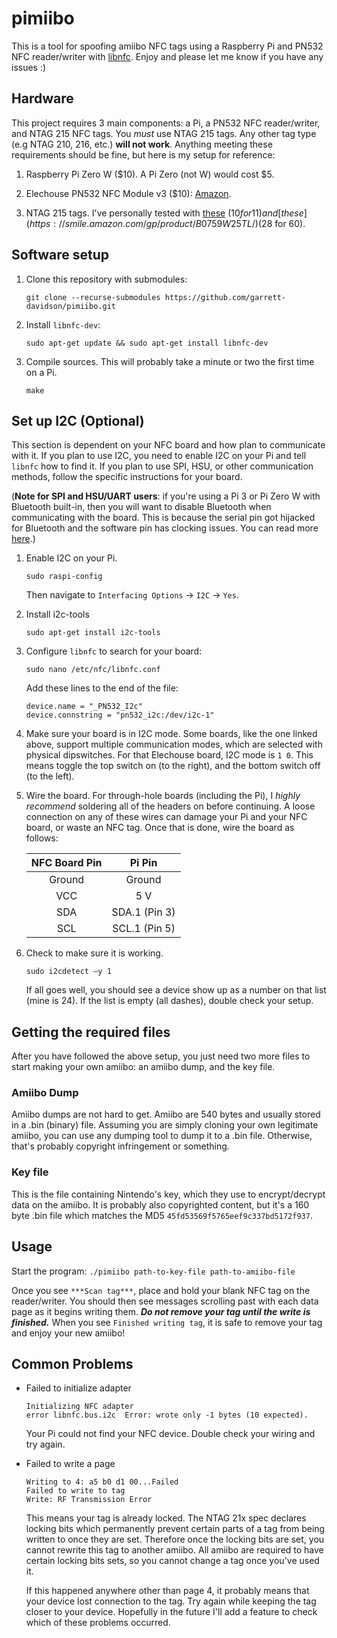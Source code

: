 # pimiibo

This is a tool for spoofing amiibo NFC tags using a Raspberry Pi and PN532 NFC reader/writer with [libnfc](http://nfc-tools.org/index.php/Libnfc). Enjoy and please let me know if you have any issues :)

## Hardware
This project requires 3 main components: a Pi, a PN532 NFC reader/writer, and NTAG 215 NFC tags. You *must* use NTAG 215 tags. Any other tag type (e.g NTAG 210, 216, etc.) **will not work**. Anything meeting these requirements should be fine, but here is my setup for reference:

1. Raspberry Pi Zero W ($10). A Pi Zero (not W) would cost $5.

2. Elechouse PN532 NFC Module v3 ($10): [Amazon](https://smile.amazon.com/gp/product/B01NBSW0NU/).

3. NTAG 215 tags. I've personally tested with [these](https://smile.amazon.com/gp/product/B078WMQPCZ/) ($10 for 11) and [these](https://smile.amazon.com/gp/product/B0759W25TL/) ($28 for 60).

## Software setup

1. Clone this repository with submodules:

    `git clone --recurse-submodules https://github.com/garrett-davidson/pimiibo.git`

2. Install `libnfc-dev`:

    `sudo apt-get update && sudo apt-get install libnfc-dev`

3. Compile sources. This will probably take a minute or two the first time on a Pi.

    `make`


## Set up I2C (Optional)
This section is dependent on your NFC board and how plan to communicate with it. If you plan to use I2C, you need to enable I2C on your Pi and tell `libnfc` how to find it. If you plan to use SPI, HSU, or other communication methods, follow the specific instructions for your board.


(**Note for SPI and HSU/UART users**: if you're using a Pi 3 or Pi Zero W with Bluetooth built-in, then you will want to disable Bluetooth when communicating with the board. This is because the serial pin got hijacked for Bluetooth and the software pin has clocking issues. You can read more [here](https://spellfoundry.com/2016/05/29/configuring-gpio-serial-port-raspbian-jessie-including-pi-3/).)

1. Enable I2C on your Pi.

    `sudo raspi-config`

    Then navigate to `Interfacing Options` -> `I2C` -> `Yes`.

2. Install i2c-tools

    `sudo apt-get install i2c-tools`

3. Configure `libnfc` to search for your board:

    `sudo nano /etc/nfc/libnfc.conf`

    Add these lines to the end of the file:

    ```
    device.name = "_PN532_I2c"
    device.connstring = "pn532_i2c:/dev/i2c-1"
    ```

4. Make sure your board is in I2C mode. Some boards, like the one linked above, support multiple communication modes, which are selected with physical dipswitches. For that Elechouse board, I2C mode is `1 0`. This means toggle the top switch on (to the right), and the bottom switch off (to the left).

5. Wire the board. For through-hole boards (including the Pi), I *highly recommend* soldering all of the headers on before continuing. A loose connection on any of these wires can damage your Pi and your NFC board, or waste an NFC tag. Once that is done, wire the board as follows:

    | NFC Board Pin | Pi Pin        |
    |:-------------:|:-------------:|
    | Ground        | Ground        |
    | VCC           | 5 V           |
    | SDA           | SDA.1 (Pin 3) |
    | SCL           | SCL.1 (Pin 5) |


6. Check to make sure it is working.

    `sudo i2cdetect –y 1`

    If all goes well, you should see a device show up as a number on that list (mine is 24). If the list is empty (all dashes), double check your setup.

## Getting the required files
After you have followed the above setup, you just need two more files to start making your own amiibo: an amiibo dump, and the key file.

### Amiibo Dump
Amiibo dumps are not hard to get. Amiibo are 540 bytes and usually stored in a .bin (binary) file. Assuming you are simply cloning your own legitimate amiibo, you can use any dumping tool to dump it to a .bin file. Otherwise, that's probably copyright infringement or something.

### Key file
This is the file containing Nintendo's key, which they use to encrypt/decrypt data on the amiibo. It is probably also copyrighted content, but it's a 160 byte .bin file which matches the MD5 `45fd53569f5765eef9c337bd5172f937`.

## Usage

Start the program:
`./pimiibo path-to-key-file path-to-amiibo-file`

Once you see `***Scan tag***`, place and hold your blank NFC tag on the reader/writer. You should then see messages scrolling past with each data page as it begins writing them. ***Do not remove your tag until the write is finished.*** When you see `Finished writing tag`, it is safe to remove your tag and enjoy your new amiibo!

## Common Problems

* Failed to initialize adapter
  ```
  Initializing NFC adapter
  error	libnfc.bus.i2c	Error: wrote only -1 bytes (10 expected).
  ```
  Your Pi could not find your NFC device. Double check your wiring and try again.

* Failed to write a page
  ```
  Writing to 4: a5 b0 d1 00...Failed
  Failed to write to tag
  Write: RF Transmission Error
  ```
  This means your tag is already locked. The NTAG 21x spec declares locking bits which permanently prevent certain parts of a tag from being written to once they are set. Therefore once the locking bits are set, you cannot rewrite this tag to another amiibo. All amiibo are required to have certain locking bits sets, so you cannot change a tag once you've used it.

    If this happened anywhere other than page 4, it probably means that your device lost connection to the tag. Try again while keeping the tag closer to your device. Hopefully in the future I'll add a feature to check which of these problems occurred.
